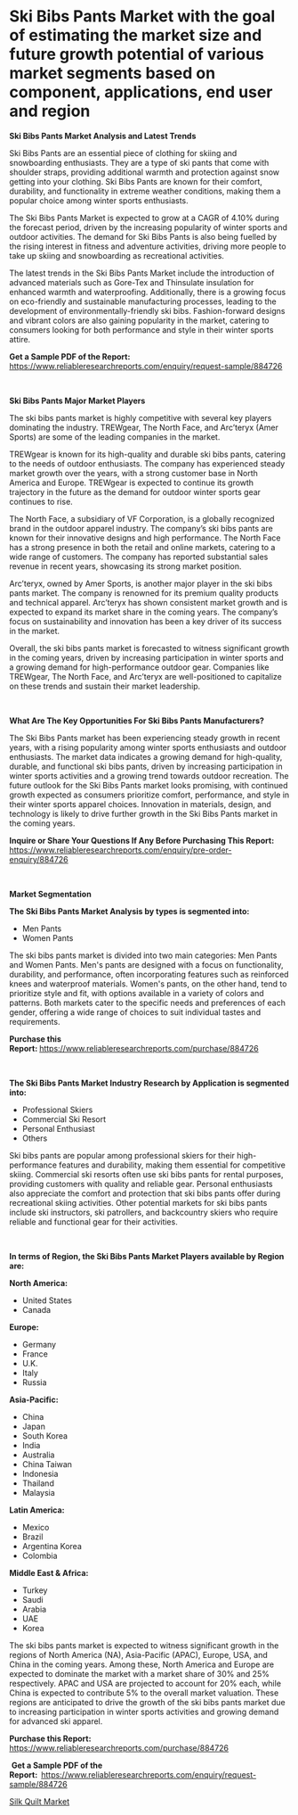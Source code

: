 <p><h1>Ski Bibs Pants Market with the goal of estimating the market size and future growth potential of various market segments based on component, applications, end user and region</h1></p><p><strong>Ski Bibs Pants Market Analysis and Latest Trends</strong></p>
<p><p>Ski Bibs Pants are an essential piece of clothing for skiing and snowboarding enthusiasts. They are a type of ski pants that come with shoulder straps, providing additional warmth and protection against snow getting into your clothing. Ski Bibs Pants are known for their comfort, durability, and functionality in extreme weather conditions, making them a popular choice among winter sports enthusiasts.</p><p>The Ski Bibs Pants Market is expected to grow at a CAGR of 4.10% during the forecast period, driven by the increasing popularity of winter sports and outdoor activities. The demand for Ski Bibs Pants is also being fuelled by the rising interest in fitness and adventure activities, driving more people to take up skiing and snowboarding as recreational activities.</p><p>The latest trends in the Ski Bibs Pants Market include the introduction of advanced materials such as Gore-Tex and Thinsulate insulation for enhanced warmth and waterproofing. Additionally, there is a growing focus on eco-friendly and sustainable manufacturing processes, leading to the development of environmentally-friendly ski bibs. Fashion-forward designs and vibrant colors are also gaining popularity in the market, catering to consumers looking for both performance and style in their winter sports attire.</p></p>
<p><strong>Get a Sample PDF of the Report:&nbsp;</strong> <a href="https://www.reliableresearchreports.com/enquiry/request-sample/884726">https://www.reliableresearchreports.com/enquiry/request-sample/884726</a></p>
<p>&nbsp;</p>
<p><strong>Ski Bibs Pants Major Market Players</strong></p>
<p><p>The ski bibs pants market is highly competitive with several key players dominating the industry. TREWgear, The North Face, and Arc’teryx (Amer Sports) are some of the leading companies in the market.</p><p>TREWgear is known for its high-quality and durable ski bibs pants, catering to the needs of outdoor enthusiasts. The company has experienced steady market growth over the years, with a strong customer base in North America and Europe. TREWgear is expected to continue its growth trajectory in the future as the demand for outdoor winter sports gear continues to rise.</p><p>The North Face, a subsidiary of VF Corporation, is a globally recognized brand in the outdoor apparel industry. The company’s ski bibs pants are known for their innovative designs and high performance. The North Face has a strong presence in both the retail and online markets, catering to a wide range of customers. The company has reported substantial sales revenue in recent years, showcasing its strong market position.</p><p>Arc’teryx, owned by Amer Sports, is another major player in the ski bibs pants market. The company is renowned for its premium quality products and technical apparel. Arc’teryx has shown consistent market growth and is expected to expand its market share in the coming years. The company’s focus on sustainability and innovation has been a key driver of its success in the market.</p><p>Overall, the ski bibs pants market is forecasted to witness significant growth in the coming years, driven by increasing participation in winter sports and a growing demand for high-performance outdoor gear. Companies like TREWgear, The North Face, and Arc’teryx are well-positioned to capitalize on these trends and sustain their market leadership.</p></p>
<p>&nbsp;</p>
<p><strong>What Are The Key Opportunities For Ski Bibs Pants Manufacturers?</strong></p>
<p><p>The Ski Bibs Pants market has been experiencing steady growth in recent years, with a rising popularity among winter sports enthusiasts and outdoor enthusiasts. The market data indicates a growing demand for high-quality, durable, and functional ski bibs pants, driven by increasing participation in winter sports activities and a growing trend towards outdoor recreation. The future outlook for the Ski Bibs Pants market looks promising, with continued growth expected as consumers prioritize comfort, performance, and style in their winter sports apparel choices. Innovation in materials, design, and technology is likely to drive further growth in the Ski Bibs Pants market in the coming years.</p></p>
<p><strong>Inquire or Share Your Questions If Any Before Purchasing This Report:</strong> <a href="https://www.reliableresearchreports.com/enquiry/pre-order-enquiry/884726">https://www.reliableresearchreports.com/enquiry/pre-order-enquiry/884726</a></p>
<p>&nbsp;</p>
<p><strong>Market Segmentation</strong></p>
<p><strong>The Ski Bibs Pants Market Analysis by types is segmented into:</strong></p>
<p><ul><li>Men Pants</li><li>Women Pants</li></ul></p>
<p><p>The ski bibs pants market is divided into two main categories: Men Pants and Women Pants. Men's pants are designed with a focus on functionality, durability, and performance, often incorporating features such as reinforced knees and waterproof materials. Women's pants, on the other hand, tend to prioritize style and fit, with options available in a variety of colors and patterns. Both markets cater to the specific needs and preferences of each gender, offering a wide range of choices to suit individual tastes and requirements.</p></p>
<p><strong>Purchase this Report:&nbsp;</strong><a href="https://www.reliableresearchreports.com/purchase/884726">https://www.reliableresearchreports.com/purchase/884726</a></p>
<p>&nbsp;</p>
<p><strong>The Ski Bibs Pants Market Industry Research by Application is segmented into:</strong></p>
<p><ul><li>Professional Skiers</li><li>Commercial Ski Resort</li><li>Personal Enthusiast</li><li>Others</li></ul></p>
<p><p>Ski bibs pants are popular among professional skiers for their high-performance features and durability, making them essential for competitive skiing. Commercial ski resorts often use ski bibs pants for rental purposes, providing customers with quality and reliable gear. Personal enthusiasts also appreciate the comfort and protection that ski bibs pants offer during recreational skiing activities. Other potential markets for ski bibs pants include ski instructors, ski patrollers, and backcountry skiers who require reliable and functional gear for their activities.</p></p>
<p>&nbsp;</p>
<p><strong>In terms of Region, the Ski Bibs Pants Market Players available by Region are:</strong></p>
<p>
    <p> <strong> North America: </strong>
        <ul>
            <li>United States</li>
            <li>Canada</li>
        </ul>
        </p> 
    <p> <strong> Europe: </strong>
        <ul>
            <li>Germany</li>
            <li>France</li>
            <li>U.K.</li>
            <li>Italy</li>
            <li>Russia</li>
        </ul>
        </p> 
    <p> <strong> Asia-Pacific: </strong>
        <ul>
            <li>China</li>
            <li>Japan</li>
            <li>South Korea</li>
            <li>India</li>
            <li>Australia</li>
            <li>China Taiwan</li>
            <li>Indonesia</li>
            <li>Thailand</li>
            <li>Malaysia</li>
        </ul>
        </p> 
    <p> <strong> Latin America: </strong>
        <ul>
            <li>Mexico</li>
            <li>Brazil</li>
            <li>Argentina Korea</li>
            <li>Colombia</li>
        </ul>
        </p> 
    <p> <strong> Middle East & Africa: </strong>
        <ul>
            <li>Turkey</li>
            <li>Saudi</li>
            <li>Arabia</li>
            <li>UAE</li>
            <li>Korea</li>
        </ul>
    </p>
    </p>
<p><p>The ski bibs pants market is expected to witness significant growth in the regions of North America (NA), Asia-Pacific (APAC), Europe, USA, and China in the coming years. Among these, North America and Europe are expected to dominate the market with a market share of 30% and 25% respectively. APAC and USA are projected to account for 20% each, while China is expected to contribute 5% to the overall market valuation. These regions are anticipated to drive the growth of the ski bibs pants market due to increasing participation in winter sports activities and growing demand for advanced ski apparel.</p></p>
<p><strong>Purchase this Report: </strong><a href="https://www.reliableresearchreports.com/purchase/884726">https://www.reliableresearchreports.com/purchase/884726</a></p>
<p>&nbsp;<strong>Get a Sample PDF of the Report:&nbsp;&nbsp;</strong><a href="https://www.reliableresearchreports.com/enquiry/request-sample/884726">https://www.reliableresearchreports.com/enquiry/request-sample/884726</a></p>
<p><strong></strong></p>
<p><p><a href="https://github.com/NorbertYates/Market-Research-Report-List-4/blob/main/silk-quilt-market.md">Silk Quilt Market</a></p></p>